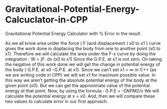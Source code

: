 # Gravitational-Potential-Energy-Calcuclator-in-CPP
Gravitational Potential Energy Calculator with % Error in the result. 

As we all know area under the force ( F )and displacement
( x0 to x1 ) curve gives the work done in displacing the body
from one to another point (x0 to x1). Therefore we will
calculate the area under the F-x curve by doing the
integration :
        W = ∫F. dx           (x0 to x1)
Since the G.P.E. at x1 is not zero. On taking the negative of
this work done we will get the change in potential energy
of the body ( G.P.E. at x0 -G.P.E. at x1). Since we can’t set x1
= ∞ in C++ (as we are writing code in CPP) we will set x1
for maximum possible value. In this way we aren’t getting
the absolute potential energy of the body at the given
point (x0). But we can get the approximate value of the
potential energy at that point.
Now, by using the formula : 
        G.P.E = -GM1M2/x
We will calculate the potential energy at x = x0. And, then
we will compare these two values to calculate error in our
first approach.
        
